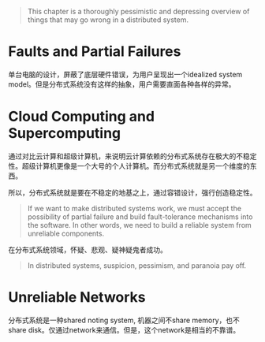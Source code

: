>This chapter is a thoroughly pessimistic and depressing overview of things that may go wrong in a distributed system.

# Faults and Partial Failures
单台电脑的设计，屏蔽了底层硬件错误，为用户呈现出一个idealized system model。但是分布式系统没有这样的抽象，用户需要直面各种各样的异常。

# Cloud Computing and Supercomputing
通过对比云计算和超级计算机，来说明云计算依赖的分布式系统存在极大的不稳定性。超级计算机更像是一个大号的个人计算机。而分布式系统就是另一个维度的东西。

所以，分布式系统就是要在不稳定的地基之上，通过容错设计，强行创造稳定性。
>If we want to make distributed systems work, we must accept the possibility of partial failure and build fault-tolerance mechanisms into the software. In other words, we need to build a reliable system from unreliable components.

在分布式系统领域，怀疑、悲观、疑神疑鬼者成功。
>In distributed systems, suspicion, pessimism, and paranoia pay off.

# Unreliable Networks
分布式系统是一种shared noting system, 机器之间不share memory，也不share disk。仅通过network来通信。但是，这个network是相当的不靠谱。


